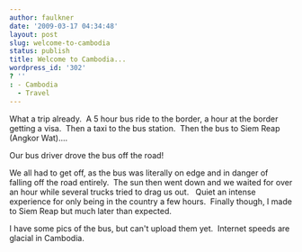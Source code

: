 ```yaml
---
author: faulkner
date: '2009-03-17 04:34:48'
layout: post
slug: welcome-to-cambodia
status: publish
title: Welcome to Cambodia...
wordpress_id: '302'
? ''
: - Cambodia
  - Travel
---
```


What a trip already.  A 5 hour bus ride to the border, a hour at the border
getting a visa.  Then a taxi to the bus station.  Then the bus to Siem Reap
(Angkor Wat)....

Our bus driver drove the bus off the road!

We all had to get off, as the bus was literally on edge and in danger of
falling off the road entirely.  The sun then went down and we waited for over
an hour while several trucks tried to drag us out.   Quiet an intense
experience for only being in the country a few hours.  Finally though, I made
to Siem Reap but much later than expected.

I have some pics of the bus, but can't upload them yet.  Internet speeds are
glacial in Cambodia.

